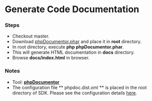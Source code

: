 # Generate Code Documentation
### Steps
* Checkout master.
* Download [phpDocumentor.phar](http://www.phpdoc.org/phpDocumentor.phar) and place it in **root** directory.
* In root directory, execute **php phpDocumentor.phar**.
* This will generate HTML documentation in **docs** directory.
* Browse **docs/index.html** in browser.

### Notes
* Tool: [**phpDocumentor**](https://www.phpdoc.org/)
* The configuration file ** phpdoc.dist.xml ** is placed in the root directory of SDK. Please see the configuration details [here](https://docs.phpdoc.org/references/configuration.html). 